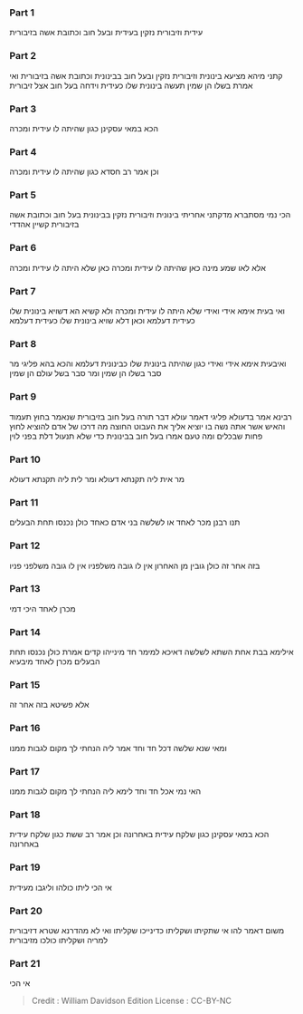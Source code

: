 
### Part 1
עידית וזיבורית נזקין בעידית ובעל חוב וכתובת אשה בזיבורית

### Part 2
קתני מיהא מציעא בינונית וזיבורית נזקין ובעל חוב בבינונית וכתובת אשה בזיבורית ואי אמרת בשלו הן שמין תעשה בינונית שלו כעידית וידחה בעל חוב אצל זיבורית

### Part 3
הכא במאי עסקינן כגון שהיתה לו עידית ומכרה

### Part 4
וכן אמר רב חסדא כגון שהיתה לו עידית ומכרה

### Part 5
הכי נמי מסתברא מדקתני אחריתי בינונית וזיבורית נזקין בבינונית בעל חוב וכתובת אשה בזיבורית קשיין אהדדי

### Part 6
אלא לאו שמע מינה כאן שהיתה לו עידית ומכרה כאן שלא היתה לו עידית ומכרה

### Part 7
ואי בעית אימא אידי ואידי שלא היתה לו עידית ומכרה ולא קשיא הא דשויא בינונית שלו כעידית דעלמא וכאן דלא שויא בינונית שלו כעידית דעלמא

### Part 8
ואיבעית אימא אידי ואידי כגון שהיתה בינונית שלו כבינונית דעלמא והכא בהא פליגי מר סבר בשלו הן שמין ומר סבר בשל עולם הן שמין

### Part 9
רבינא אמר בדעולא פליגי דאמר עולא דבר תורה בעל חוב בזיבורית שנאמר בחוץ תעמוד והאיש אשר אתה נשה בו יוציא אליך את העבוט החוצה מה דרכו של אדם להוציא לחוץ פחות שבכלים ומה טעם אמרו בעל חוב בבינונית כדי שלא תנעול דלת בפני לוין

### Part 10
מר אית ליה תקנתא דעולא ומר לית ליה תקנתא דעולא

### Part 11
תנו רבנן מכר לאחד או לשלשה בני אדם כאחד כולן נכנסו תחת הבעלים

### Part 12
בזה אחר זה כולן גובין מן האחרון אין לו גובה משלפניו אין לו גובה משלפני פניו

### Part 13
מכרן לאחד היכי דמי

### Part 14
אילימא בבת אחת השתא לשלשה דאיכא למימר חד מינייהו קדים אמרת כולן נכנסו תחת הבעלים מכרן לאחד מיבעיא

### Part 15
אלא פשיטא בזה אחר זה

### Part 16
ומאי שנא שלשה דכל חד וחד אמר ליה הנחתי לך מקום לגבות ממנו

### Part 17
האי נמי אכל חד וחד לימא ליה הנחתי לך מקום לגבות ממנו

### Part 18
הכא במאי עסקינן כגון שלקח עידית באחרונה וכן אמר רב ששת כגון שלקח עידית באחרונה

### Part 19
אי הכי ליתו כולהו וליגבו מעידית

### Part 20
משום דאמר להו אי שתקיתו ושקליתו כדינייכו שקליתו ואי לא מהדרנא שטרא דזיבורית למריה ושקליתו כולכו מזיבורית

### Part 21
אי הכי

>Credit : William Davidson Edition
>License : CC-BY-NC